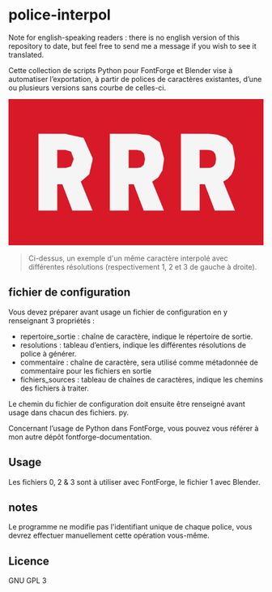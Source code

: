 # police-interpol

Note for english-speaking readers : there is no english version of this repository to date, but feel free to send me a message if you wish to see it translated.

Cette collection de scripts Python pour FontForge et Blender vise à automatiser l’exportation, à partir de polices de caractères existantes, d’une ou plusieurs versions sans courbe de celles-ci.

![exemple](images/exemple.png)

> Ci-dessus, un exemple d'un même caractère interpolé avec différentes résolutions (respectivement 1, 2 et 3 de gauche à droite).

## fichier de configuration

Vous devez préparer avant usage un fichier de configuration en y renseignant 3 propriétés :

  * repertoire_sortie : chaîne de caractère, indique le répertoire de sortie.
  * resolutions : tableau d’entiers, indique les différentes résolutions de police à générer.
  * commentaire : chaîne de caractère, sera utilisé comme métadonnée de commentaire pour les fichiers en sortie
  * fichiers_sources : tableau de chaînes de caractères, indique les chemins des fichiers à traiter.

Le chemin du fichier de configuration doit ensuite être renseigné avant usage dans chacun des fichiers. py.

Concernant l’usage de Python dans FontForge, vous pouvez vous référer à mon autre dépôt fontforge-documentation.

## Usage

Les fichiers 0, 2 & 3 sont à utiliser avec FontForge, le fichier 1 avec Blender.

## notes

Le programme ne modifie pas l'identifiant unique de chaque police, vous devrez effectuer manuellement cette opération vous-même.

## Licence

GNU GPL 3
